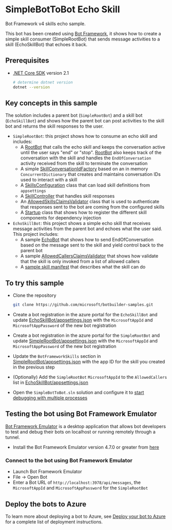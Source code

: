 # SimpleBotToBot Echo Skill

Bot Framework v4 skills echo sample.

This bot has been created using [Bot Framework](https://dev.botframework.com), it shows how to create a simple skill consumer (SimpleRootBot) that sends message activities to a skill (EchoSkillBot) that echoes it back.

## Prerequisites

- [.NET Core SDK](https://dotnet.microsoft.com/download) version 2.1

  ```bash
  # determine dotnet version
  dotnet --version
  ```

## Key concepts in this sample

The solution includes a parent bot (`SimpleRootBot`) and a skill bot (`EchoSkillBot`) and shows how the parent bot can post activities to the skill bot and returns the skill responses to the user.

- `SimpleRootBot`: this project shows how to consume an echo skill and includes:
  - A [RootBot](SimpleRootBot/Bots/RootBot.cs) that calls the echo skill and keeps the conversation active until the user says "end" or "stop". [RootBot](SimpleRootBot/Bots/RootBot.cs) also keeps track of the conversation with the skill and handles the `EndOfConversation` activity received from the skill to terminate the conversation
  - A simple [SkillConversationIdFactory](SimpleRootBot/SkillConversationIdFactory.cs) based on an in memory `ConcurrentDictionary` that creates and maintains conversation IDs used to interact with a skill
  - A [SkillsConfiguration](SimpleRootBot/SkillsConfiguration.cs) class that can load skill definitions from `appsettings`
  - A [SkillController](SimpleRootBot/Controllers/SkillController.cs) that handles skill responses
  - An [AllowedSkillsClaimsValidator](SimpleRootBot/Authentication/AllowedSkillsClaimsValidator.cs) class that is used to authenticate that responses sent to the bot are coming from the configured skills
  - A [Startup](SimpleRootBot/Startup.cs) class that shows how to register the different skill components for dependency injection
- `EchoSkillBot`: this project shows a simple echo skill that receives message activities from the parent bot and echoes what the user said. This project includes:
  - A sample [EchoBot](EchoSkillBot/Bots/EchoBot.cs) that shows how to send EndOfConversation based on the message sent to the skill and yield control back to the parent bot
  - A sample [AllowedCallersClaimsValidator](EchoSkillBot/Authentication/AllowedCallersClaimsValidator.cs) that shows how validate that the skill is only invoked from a list of allowed callers
  - A [sample skill manifest](EchoSkillBot/wwwroot/manifest/echoskillbot-manifest-1.0.json) that describes what the skill can do

## To try this sample

- Clone the repository

    ```bash
    git clone https://github.com/microsoft/botbuilder-samples.git
    ```

- Create a bot registration in the azure portal for the `EchoSkillBot` and update [EchoSkillBot/appsettings.json](EchoSkillBot/appsettings.json) with the `MicrosoftAppId` and `MicrosoftAppPassword` of the new bot registration
- Create a bot registration in the azure portal for the `SimpleRootBot` and update [SimpleRootBot/appsettings.json](SimpleRootBot/appsettings.json) with the `MicrosoftAppId` and `MicrosoftAppPassword` of the new bot registration
- Update the `BotFrameworkSkills` section in [SimpleRootBot/appsettings.json](SimpleRootBot/appsettings.json) with the app ID for the skill you created in the previous step
- (Optionally) Add the `SimpleRootBot` `MicrosoftAppId` to the `AllowedCallers` list in [EchoSkillBot/appsettings.json](EchoSkillBot/appsettings.json) 
- Open the `SimpleBotToBot.sln` solution and configure it to [start debugging with multiple processes](https://docs.microsoft.com/en-us/visualstudio/debugger/debug-multiple-processes?view=vs-2019#start-debugging-with-multiple-processes)


## Testing the bot using Bot Framework Emulator

[Bot Framework Emulator](https://github.com/microsoft/botframework-emulator) is a desktop application that allows bot developers to test and debug their bots on localhost or running remotely through a tunnel.

- Install the Bot Framework Emulator version 4.7.0 or greater from [here](https://github.com/Microsoft/BotFramework-Emulator/releases)

### Connect to the bot using Bot Framework Emulator

- Launch Bot Framework Emulator
- File -> Open Bot
- Enter a Bot URL of `http://localhost:3978/api/messages`, the `MicrosoftAppId` and `MicrosoftAppPassword` for the `SimpleRootBot`

## Deploy the bots to Azure

To learn more about deploying a bot to Azure, see [Deploy your bot to Azure](https://aka.ms/azuredeployment) for a complete list of deployment instructions.
